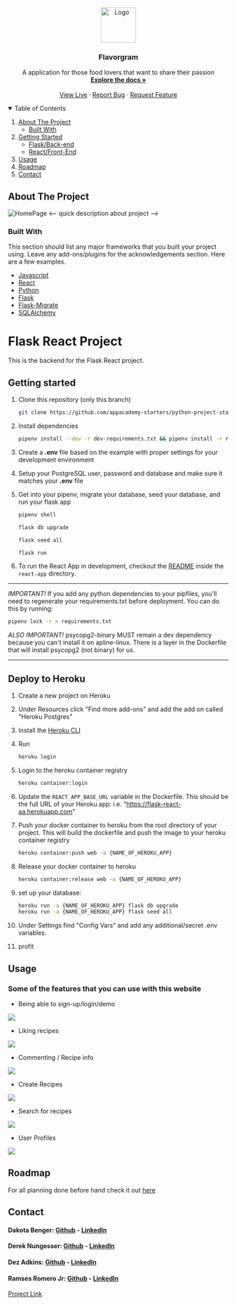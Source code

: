 <!-- PROJECT LOGO -->
<br />
<p align="center">
  <a href="https://github.com/dakotabenger/flavorgram-menoitios">
    <img src="https://raw.githubusercontent.com/dakotabenger/flavorgram-menoitios/main/react-app/public/knifork.png" alt="Logo" width="80" height="80">
  </a>

  <h3 align="center">Flavorgram</h3>

  <p align="center">
    A application for those food lovers that want to share their passion 
    <br />
    <a href="https://github.com/dakotabenger/flavorgram-menoitios/"><strong>Explore the docs »</strong></a>
    <br />
    <br />
    <a href="http://flavorgram.herokuapp.com/" target="_blank" >View Live</a>
    ·
    <a href="https://github.com/dakotabenger/flavorgram-menoitios/issues">Report Bug</a>
    ·
    <a href="https://github.com/dakotabenger/flavorgram-menoitios/issues">Request Feature</a>
    <br />
  </p>
</p>



<!-- TABLE OF CONTENTS -->
<details open="open">
  <summary>Table of Contents</summary>
  <ol>
    <li>
      <a href="#about-the-project">About The Project</a>
      <ul>
        <li><a href="#built-with">Built With</a></li>
      </ul>
    </li>
    <li>
      <a href="#getting-started">Getting Started</a>
      <ul>
        <li><a href="#getting-started">Flask/Back-end</a></li>
        <li><a href="https://github.com/dakotabenger/flavorgram-menoitios/blob/main/react-app/README.md">React/Front-End</a></li>
      </ul>
    </li>
    <li><a href="#usage">Usage</a></li>
    <li><a href="#roadmap">Roadmap</a></li>
    <li><a href="#contact">Contact</a></li>
  </ol>
</details>


<!-- ABOUT THE PROJECT -->
## About The Project
<img src="https://github.com/dakotabenger/flavorgram-menoitios/blob/readMe/react-app/public/flavorgram-homepage.jpg?raw=true" alt="HomePage" >
<-- quick description about project -->

### Built With

This section should list any major frameworks that you built your project using. Leave any add-ons/plugins for the acknowledgements section. Here are a few examples.
* [Javascript]()
* [React](https://reactjs.org/)
* [Python](https://docs.python.org/3/)
* [Flask](https://flask.palletsprojects.com/en/1.1.x/)
* [Flask-Migrate](https://flask-migrate.readthedocs.io/en/latest/)
* [SQLAlchemy](https://www.sqlalchemy.org/)
# Flask React Project

This is the backend for the Flask React project.

## Getting started

1. Clone this repository (only this branch)

   ```bash
   git clone https://github.com/appacademy-starters/python-project-starter.git
   ```

2. Install dependencies

      ```bash
      pipenv install --dev -r dev-requirements.txt && pipenv install -r requirements.txt
      ```

3. Create a **.env** file based on the example with proper settings for your
   development environment
4. Setup your PostgreSQL user, password and database and make sure it matches your **.env** file

5. Get into your pipenv, migrate your database, seed your database, and run your flask app

   ```bash
   pipenv shell
   ```

   ```bash
   flask db upgrade
   ```

   ```bash
   flask seed all
   ```

   ```bash
   flask run
   ```

6. To run the React App in development, checkout the [README](./react-app/README.md) inside the `react-app` directory.

***
*IMPORTANT!*
   If you add any python dependencies to your pipfiles, you'll need to regenerate your requirements.txt before deployment.
   You can do this by running:

   ```bash
   pipenv lock -r > requirements.txt
   ```

*ALSO IMPORTANT!*
   psycopg2-binary MUST remain a dev dependency because you can't install it on apline-linux.
   There is a layer in the Dockerfile that will install psycopg2 (not binary) for us.
***

## Deploy to Heroku

1. Create a new project on Heroku
2. Under Resources click "Find more add-ons" and add the add on called "Heroku Postgres"
3. Install the [Heroku CLI](https://devcenter.heroku.com/articles/heroku-command-line)
4. Run

   ```bash
   heroku login
   ```

5. Login to the heroku container registry

   ```bash
   heroku container:login
   ```

6. Update the `REACT_APP_BASE_URL` variable in the Dockerfile.
   This should be the full URL of your Heroku app: i.e. "https://flask-react-aa.herokuapp.com"
7. Push your docker container to heroku from the root directory of your project.
   This will build the dockerfile and push the image to your heroku container registry

   ```bash
   heroku container:push web -a {NAME_OF_HEROKU_APP}
   ```

8. Release your docker container to heroku

   ```bash
   heroku container:release web -a {NAME_OF_HEROKU_APP}
   ```

9. set up your database:

   ```bash
   heroku run -a {NAME_OF_HEROKU_APP} flask db upgrade
   heroku run -a {NAME_OF_HEROKU_APP} flask seed all
   ```

10. Under Settings find "Config Vars" and add any additional/secret .env variables.

11. profit

<!-- USAGE EXAMPLES -->
## Usage

### Some of the features that you can use with this website
- Being able to sign-up/login/demo 
<img src="https://github.com/dakotabenger/flavorgram-menoitios/blob/main/react-app/public/Flavorgram-DemoLogin.gif?raw=true" />

- Liking recipes
<img src="https://github.com/dakotabenger/flavorgram-menoitios/blob/main/react-app/public/Flavorgram-CanLike.gif?raw=true" />

- Commenting / Recipe info
<img src="https://github.com/dakotabenger/flavorgram-menoitios/blob/main/react-app/public/Flavorgram-Commenting.gif?raw=true" />

- Create Recipes 
<img src="https://github.com/dakotabenger/flavorgram-menoitios/blob/main/react-app/public/Flavorgram-CreateRecipe.gif?raw=true" />

- Search for recipes
<img src="https://github.com/dakotabenger/flavorgram-menoitios/blob/main/react-app/public/Flavorgram-Search.gif?raw=true" />

- User Profiles 
<img src="https://github.com/dakotabenger/flavorgram-menoitios/blob/main/react-app/public/Flavorgram-UserProfiles.gif?raw=true" />

<!-- ROADMAP -->
## Roadmap

For all planning done before hand check it out [here](https://github.com/dakotabenger/flavorgram-menoitios/wiki)

<!-- CONTACT -->
## Contact
#### Dakota Benger: [Github](https://github.com/dakotabenger) - [LinkedIn](https://www.linkedin.com/in/dakota-benger/)

#### Derek Nungesser: [Github](https://github.com/dereknungesser) - [LinkedIn](https://www.linkedin.com/in/nungesser94/)

#### Dez Adkins: [Github](https://github.com/dezadkins) - [LinkedIn](https://www.linkedin.com/in/desmond-adkins-64981a36/)

#### Ramses Romero Jr: [Github](https://github.com/RamsesRomeroJr) - [LinkedIn](https://www.linkedin.com/in/ramses-romero-jr/)


[Project Link](https://github.com/dakotabenger/flavorgram-menoitios)
